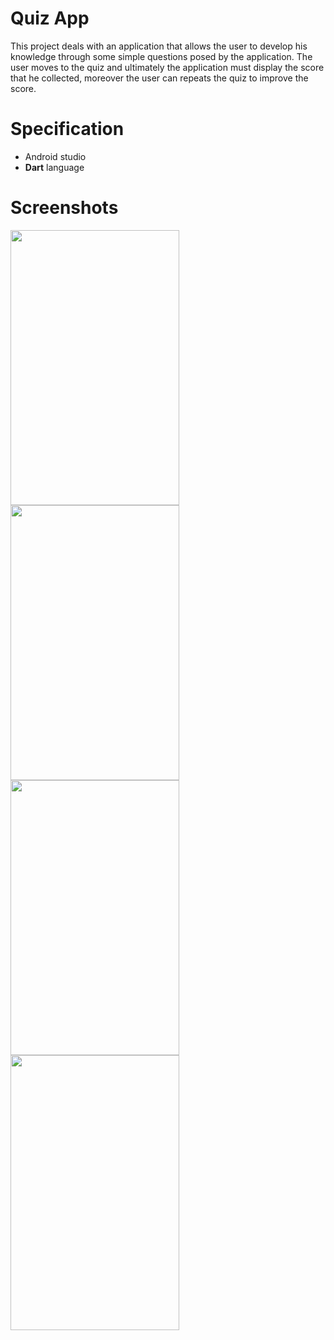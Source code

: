# Quiz App
 This project deals with an application that allows the user to develop his knowledge through some simple questions posed by the application. The user moves to the quiz and ultimately the application must display the score that he collected, moreover the user can repeats the quiz to improve the score.
 
 # Specification
 <ul>
 <li>Android studio</li>
 <li><b>Dart</b> language</li>
 </ul>

# Screenshots
<img src="https://user-images.githubusercontent.com/51799013/141662190-b664bd17-5d46-406e-b813-4f5c819e820a.jpg" width="270" height="440"> <img src="https://user-images.githubusercontent.com/51799013/141662192-606b7d8e-5b30-463f-b607-ea7b11450a32.jpg" width="270" height="440">
<img src="https://user-images.githubusercontent.com/51799013/141662195-b61608c8-ca96-4c3e-8fa6-175297c81ff4.jpg" width="270" height="440"> <img src="https://user-images.githubusercontent.com/51799013/141662197-052a752d-e3a9-4ba6-887a-9566e16ed3b2.jpg" width="270" height="440">
